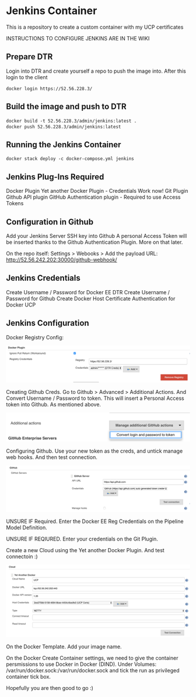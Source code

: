 # Jenkins Container
This is a repository to create a custom container with my UCP certificates

INSTRUCTIONS TO CONFIGURE JENKINS ARE IN THE WIKI


## Prepare DTR
Login into DTR and create yourself a repo to push the image into. After this login to the client

```
docker login https://52.56.228.3/
```

## Build the image and push to DTR

```
docker build -t 52.56.228.3/admin/jenkins:latest .
docker push 52.56.228.3/admin/jenkins:latest
```
## Running the Jenkins Container

```
docker stack deploy -c docker-compose.yml jenkins
```

## Jenkins Plug-Ins Required

Docker Plugin
Yet another Docker Plugin - Credentials Work now!
Git Plugin
Github API plugin
GitHub Authentication plugin - Required to use Access Tokens

## Configuration in Github

Add your Jenkins Server SSH key into Github
A personal Access Token will be inserted thanks to the Github Authentication Plugin. More on that later.

On the repo itself:
Settings > Webooks > Add the payload URL: http://52.56.242.202:30000/github-webhook/

## Jenkins Credentials

Create Username / Password for Docker EE DTR
Create Username / Password for Github
Create Docker Host Certificate Authentication	for Docker UCP

## Jenkins Configuration

Docker Registry Config: 

![Alt text](/images/Registry.png?raw=true "Jenkins - Registry Config")

Creating Github Creds. Go to Github > Advanced > Additional Actions. And Convert Username / Password to token. This will insert a Personal Access token into Github. As mentioned above. 

![Alt text](/images/GithubCreds.png?raw=true "Github Token Creation")

Configuring Github. Use your new token as the creds, and untick manage web hooks. And then test connection.

![Alt text](/images/GithubConnection.png?raw=true "Github Connection")

UNSURE IF Required. Enter the Docker EE Reg Credentials on the Pipeline Model Definition.

UNSURE IF REQIURED. Enter your credentials on the Git Plugin.

Create a new Cloud using the Yet another Docker Plugin. And test connectoin :)

![Alt text](/images/NewCloudConfig.png?raw=true "New Cloud Config")

On the Docker Template. Add your image name. 

On the Docker Create Container settings, we need to give the container persmissions to use Docker in Docker (DIND).
Under Volumes: /var/run/docker.sock:/var/run/docker.sock and tick the run as privileged container tick box.

Hopefully you are then good to go :)






